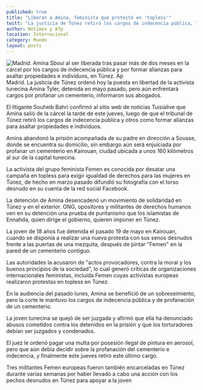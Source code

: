 ```yaml
---
published: true
title: "Liberan a Amina, feminista que protestó en 'topless'"
twitt: "La justicia de Túnez retiró los cargos de indecencia pública, luego de que la joven difundió su fotografía con el torso desnudo en Facebook para exigir igualdad de derechos."
author: Notimex y Afp
location: Internacional
category: Mundo
layout: posts
---
```


![Madrid. Amina Sboui al ser liberada tras pasar más de dos meses en la cárcel por los cargos de indecencia pública y por formar alianzas para asaltar propiedades e individuos, en Túnez. Ap](http://i.imgur.com/JebjMCgm.jpg)Madrid. La justicia de Túnez ordenó hoy la puesta en libertad de la activista tunecina Amina Tyler, detenida en mayo pasado, pero aún enfrentará cargos por profanar un cementerio, informaron sus abogados.

El litigante Souheib Bahri confirmó al sitio web de noticias Tuisialive que Amina salió de la cárcel la tarde de este jueves, luego de que el tribunal de Túnez retiró los cargos de indecencia pública y otros como formar alianzas para asaltar propiedades e individuos.

Amina abandonó la prisión acompañada de su padre en dirección a Sousse, donde se encuentra su domicilio, sin embargo aún será enjuiciada por profanar un cementerio en Kairouan, ciudad ubicada a unos 160 kilómetros al sur de la capital tunecina.

La activista del grupo feminista Femen es conocida por desatar una campaña en topless para exigir igualdad de derechos para las mujeres en Túnez, de hecho en marzo pasado difundió su fotografía con el torso desnudo en su cuenta de la red social Facebook.

La detención de Amina desencadenó un movimiento de solidaridad en Túnez y en el exterior. ONG, opositores y militantes de derechos humanos ven en su detención una prueba de puritanismo que los islamistas de Ennahda, quien dirige el gobierno, quieren imponer en Túnez.

La joven de 18 años fue detenida el pasado 19 de mayo en Kairouan, cuando se disponía a realizar una nueva protesta con sus senos desnudos frente a las puertas de una mezquita, después de pintar "Femen" en la pared de un cementerio contiguo.

Las autoridades la acusaron de "actos provocadores, contra la moral y los buenos principios de la sociedad", lo cual generó críticas de organizaciones internacionales feministas, incluida Femen cuyas activistas europeas realizaron protestas en topless en Túnez.

En la audiencia del pasado lunes, Amina se benefició de un sobreseimiento, pero la corte le mantuvo los cargos de indecencia pública y de profanación de un cementerio.

La joven tunecina se quejó de ser juzgada y afirmó que ella ha denunciado abusos cometidos contra los detenidos en la prisión y que los torturadores debían ser juzgados y condenados.

El juez le ordenó pagar una multa por posesión ilegal de pintura en aerosol, pero que aún debía decidir sobre la profanación del cementerio e indecencia, y finalmente este jueves retiró este último cargo.

Tres militantes Femen europeas fueron también encarceladas en Túnez durante varias semanas por haber llevado a cabo una acción con los pechos desnudos en Túnez para apoyar a la joven
